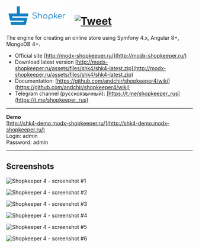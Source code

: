 # ![Shopkeeper4](https://raw.githubusercontent.com/andchir/shopkeeper4/master/public/img/shk-logo-small-blue.png?raw=true) &nbsp; [![Tweet](https://img.shields.io/twitter/url/http/shields.io.svg?style=social)](https://twitter.com/intent/tweet?text=Get%20free%20engine%20for%20your%20online%20store&url=https://modx-shopkeeper.ru&via=shopkeeper4&hashtags=symfony,mongodb,angular,bootstrap)

The engine for creating an online store using Symfony 4.x, Angular 8+, MongoDB 4+.

- Official site [http://modx-shopkeeper.ru/](http://modx-shopkeeper.ru/)
- Download latest version [http://modx-shopkeeper.ru/assets/files/shk4/shk4-latest.zip](http://modx-shopkeeper.ru/assets/files/shk4/shk4-latest.zip)
- Documentation: [https://github.com/andchir/shopkeeper4/wiki](https://github.com/andchir/shopkeeper4/wiki)
- Telegram channel (русскоязычный): [https://t.me/shopkeeper_rus](https://t.me/shopkeeper_rus)

***

**Demo**  
[http://shk4-demo.modx-shopkeeper.ru/](http://shk4-demo.modx-shopkeeper.ru/)  
Login: admin  
Password: admin

***

Screenshots
-----------

![Shopkeeper 4 - screenshot #1](https://raw.github.com/andchir/shopkeeper4/master/docs/screenshots/001.png?raw=true "Shopkeeper 4 - screenshot #1")

![Shopkeeper 4 - screenshot #2](https://raw.github.com/andchir/shopkeeper4/master/docs/screenshots/002.png?raw=true "Shopkeeper 4 - screenshot #2")

![Shopkeeper 4 - screenshot #3](https://raw.github.com/andchir/shopkeeper4/master/docs/screenshots/003.png?raw=true "Shopkeeper 4 - screenshot #3")

![Shopkeeper 4 - screenshot #4](https://raw.github.com/andchir/shopkeeper4/master/docs/screenshots/004.png?raw=true "Shopkeeper 4 - screenshot #4")

![Shopkeeper 4 - screenshot #5](https://raw.github.com/andchir/shopkeeper4/master/docs/screenshots/005.png?raw=true "Shopkeeper 4 - screenshot #5")

![Shopkeeper 4 - screenshot #6](https://raw.github.com/andchir/shopkeeper4/master/docs/screenshots/006.png?raw=true "Shopkeeper 4 - screenshot #6")
